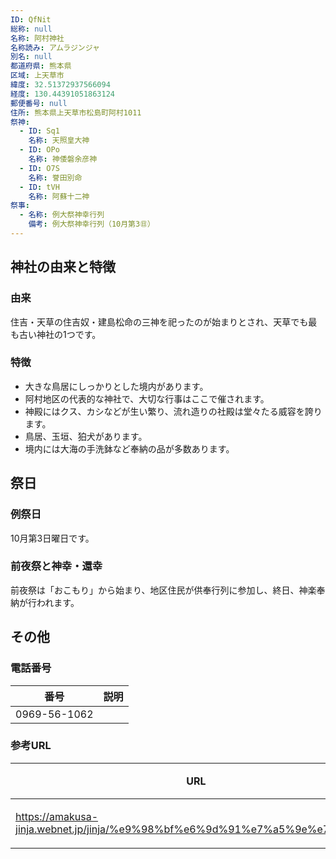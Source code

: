 ```yaml
---
ID: QfNit
総称: null
名称: 阿村神社
名称読み: アムラジンジャ
別名: null
都道府県: 熊本県
区域: 上天草市
緯度: 32.51372937566094
経度: 130.44391051863124
郵便番号: null
住所: 熊本県上天草市松島町阿村1011
祭神:
  - ID: Sq1
    名称: 天照皇大神
  - ID: OPo
    名称: 神倭磐余彦神
  - ID: O7S
    名称: 誉田別命
  - ID: tVH
    名称: 阿蘇十二神
祭事:
  - 名称: 例大祭神幸行列
    備考: 例大祭神幸行列（10月第3㊐）
---
```


## 神社の由来と特徴

### 由来

住吉・天草の住吉奴・建島松命の三神を祀ったのが始まりとされ、天草でも最も古い神社の1つです。

### 特徴

- 大きな鳥居にしっかりとした境内があります。
- 阿村地区の代表的な神社で、大切な行事はここで催されます。
- 神殿にはクス、カシなどが生い繁り、流れ造りの社殿は堂々たる威容を誇ります。
- 鳥居、玉垣、狛犬があります。
- 境内には大海の手洗鉢など奉納の品が多数あります。

## 祭日

### 例祭日

10月第3日曜日です。

### 前夜祭と神幸・還幸

前夜祭は「おこもり」から始まり、地区住民が供奉行列に参加し、終日、神楽奉納が行われます。

## その他

### 電話番号

| 番号         | 説明 |
| ------------ | ---- |
| 0969-56-1062 |      |

### 参考URL

| URL                                                                         | 説明   |
| --------------------------------------------------------------------------- | ------ |
| https://amakusa-jinja.webnet.jp/jinja/%e9%98%bf%e6%9d%91%e7%a5%9e%e7%a4%be/ | 神社庁 |
